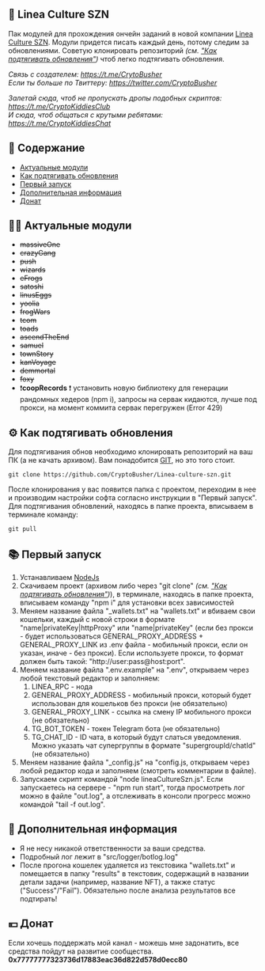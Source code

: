 ## 🚀 Linea Сulture SZN
Пак модулей для прохождения ончейн заданий в новой компании [Linea Culture SZN](https://app.layer3.xyz/campaigns/linea-culture-szn?slug=linea-culture-szn). Модули придется писать каждый день, потому следим за обновлениями. Советую клонировать репозиторий <i>(см. ["Как подтягивать обновления"](#%EF%B8%8F-%D0%BA%D0%B0%D0%BA-%D0%BF%D0%BE%D0%B4%D1%82%D1%8F%D0%B3%D0%B8%D0%B2%D0%B0%D1%82%D1%8C-%D0%BE%D0%B1%D0%BD%D0%BE%D0%B2%D0%BB%D0%B5%D0%BD%D0%B8%D1%8F))</i> чтоб легко подтягивать обновления.

<i>Связь с создателем: https://t.me/CrytoBusher</i> <br>
<i>Если ты больше по Твиттеру: https://twitter.com/CryptoBusher</i> <br>

<i>Залетай сюда, чтоб не пропускать дропы подобных скриптов: https://t.me/CryptoKiddiesClub</i> <br>
<i>И сюда, чтоб общаться с крутыми ребятами: https://t.me/CryptoKiddiesChat</i> <br>

## 📖 Содержание
- [Актуальные модули](#-%D0%B0%D0%BA%D1%82%D1%83%D0%B0%D0%BB%D1%8C%D0%BD%D1%8B%D0%B5-%D0%BC%D0%BE%D0%B4%D1%83%D0%BB%D0%B8)
- [Как подтягивать обновления](#%EF%B8%8F-%D0%BA%D0%B0%D0%BA-%D0%BF%D0%BE%D0%B4%D1%82%D1%8F%D0%B3%D0%B8%D0%B2%D0%B0%D1%82%D1%8C-%D0%BE%D0%B1%D0%BD%D0%BE%D0%B2%D0%BB%D0%B5%D0%BD%D0%B8%D1%8F)
- [Первый запуск](#-%D0%BF%D0%B5%D1%80%D0%B2%D1%8B%D0%B9-%D0%B7%D0%B0%D0%BF%D1%83%D1%81%D0%BA)
- [Дополнительная информация](#-%D0%B4%D0%BE%D0%BF%D0%BE%D0%BB%D0%BD%D0%B8%D1%82%D0%B5%D0%BB%D1%8C%D0%BD%D0%B0%D1%8F-%D0%B8%D0%BD%D1%84%D0%BE%D1%80%D0%BC%D0%B0%D1%86%D0%B8%D1%8F)
- [Донат](#-%D0%B4%D0%BE%D0%BD%D0%B0%D1%82)

## 👨‍💻 Актуальные модули
- ~~massiveOne~~
- ~~crazyGang~~
- ~~push~~
- ~~wizards~~
- ~~eFrogs~~
- ~~satoshi~~
- ~~linusEggs~~
- ~~yoolia~~
- ~~frogWars~~
- ~~tcom~~
- ~~toads~~
- ~~ascendTheEnd~~
- ~~samuel~~
- ~~townStory~~
- ~~kanVoyage~~
- ~~demmortal~~
- ~~foxy~~
- ❗️**coopRecords** ❗️ установить новую библиотеку для генерации рандомных хедеров (npm i), запросы на сервак кидаются, лучше под прокси, на момент коммита сервак перегружен (Error 429)


## ⚙️ Как подтягивать обновления
Для подтягивания обнов необходимо клонировать репозиторий на ваш ПК (а не качать архивом). Вам понадобится [GIT](https://git-scm.com/), но это того стоит.
```
git clone https://github.com/CryptoBusher/Linea-culture-szn.git
```

После клонирования у вас появится папка с проектом, переходим в нее и производим настройки софта согласно инструкции в "Первый запуск". Для подтягивания обновлений, находясь в папке проекта, вписываем в терминале команду:
```
git pull
```

## 📚 Первый запуск
1. Устанавливаем [NodeJs](https://nodejs.org/en/download)
2. Скачиваем проект (архивом либо через "git clone" <i>(см. ["Как подтягивать обновления"](#%EF%B8%8F-%D0%BA%D0%B0%D0%BA-%D0%BF%D0%BE%D0%B4%D1%82%D1%8F%D0%B3%D0%B8%D0%B2%D0%B0%D1%82%D1%8C-%D0%BE%D0%B1%D0%BD%D0%BE%D0%B2%D0%BB%D0%B5%D0%BD%D0%B8%D1%8F))</i>), в терминале, находясь в папке проекта, вписываем команду "npm i" для установки всех зависимостей
3. Меняем название файла "_wallets.txt" на "wallets.txt" и вбиваем свои кошельки, каждый с новой строки в формате "name|privateKey|httpProxy" или "name|privateKey" (если без прокси - будет использоваться GENERAL_PROXY_ADDRESS + GENERAL_PROXY_LINK из .env файла - мобильный прокси, если он указан, иначе - без прокси).  Если используете прокси, то формат должен быть такой: "http://user:pass@host:port".
4. Меняем название файла ".env.example" на ".env", открываем через любой текстовый редактор и заполняем:
    1. LINEA_RPC - нода
    2. GENERAL_PROXY_ADDRESS - мобильный прокси, который будет использован для кошельков без прокси (не обязательно)
    3. GENERAL_PROXY_LINK - ссылка на смену IP мобильного прокси (не обязательно)
    4. TG_BOT_TOKEN - токен Telegram бота (не обязательно)
    5. TG_CHAT_ID - ID чата, в который будут слаться уведомления. Можно указать чат супергруппы в формате "supergroupId/chatId" (не обязательно)
5. Меняем название файла "_config.js" на "config.js, открываем через любой редактор кода и заполняем (смотреть комментарии в файле).
6. Запускаем скрипт командой "node lineaCultureSzn.js". Если запускаетесь на сервере - "npm run start", тогда просмотреть лог можно в файле "out.log", а отслеживать в консоли прогресс можно командой "tail -f out.log".

## 🌵 Дополнительная информация
- Я не несу никакой ответственности за ваши средства.
- Подробный лог лежит в "src/logger/botlog.log"
- После прогона кошелек удаляется из текстовика "wallets.txt" и помещается в папку "results" в текстовик, содержащий в названии детали задачи (например, название NFT), а также статус ("Success"/"Fail"). Обязательно после анализа результатов все подтирать!

## 💴 Донат
Если хочешь поддержать мой канал - можешь мне задонатить, все средства пойдут на развитие сообщества.
<b>0x77777777323736d17883eac36d822d578d0ecc80</b>
